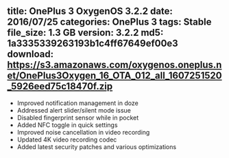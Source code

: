 title: OnePlus 3 OxygenOS 3.2.2
date: 2016/07/25
categories: OnePlus 3
tags: Stable
file_size: 1.3 GB
version: 3.2.2
md5: 1a3335339263193b1c4ff67649ef00e3
download: https://s3.amazonaws.com/oxygenos.oneplus.net/OnePlus3Oxygen_16_OTA_012_all_1607251520_5926eed75c18470f.zip
---
* Improved notification management in doze
* Addressed alert slider/silent mode issue
* Disabled fingerprint sensor while in pocket
* Added NFC toggle in quick settings
* Improved noise cancellation in video recording
* Updated 4K video recording codec
* Added latest security patches and various optimizations
